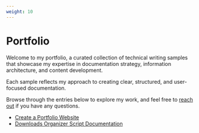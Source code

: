 ```yaml
---
weight: 10
---
```


# Portfolio

Welcome to my portfolio, a curated collection of technical writing samples that showcase my expertise in documentation strategy, information architecture, and content development.

Each sample reflects my approach to creating clear, structured, and user-focused documentation.

Browse through the entries below to explore my work, and feel free to [reach out](mailto:angel.tellez.rosales@gmail.com) if you have any questions.

- [Create a Portfolio Website](/docs/portfolio/create-a-portfolio/)
- [Downloads Organizer Script Documentation](/docs/portfolio/script-doc/)